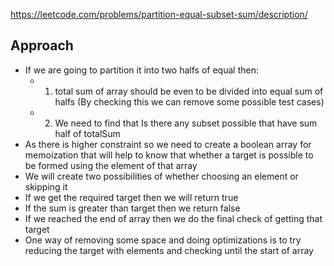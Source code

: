 https://leetcode.com/problems/partition-equal-subset-sum/description/

## Approach

- If we are going to partition it into two halfs of equal then:
  - 1.  total sum of array should be even to be divided into equal sum of halfs (By checking this we can remove some possible test cases)
  - 2.  We need to find that Is there any subset possible that have sum half of totalSum
- As there is higher constraint so we need to create a boolean array for memoization that will help to know that whether a target is possible to be formed using the element of that array
- We will create two possibilities of whether choosing an element or skipping it
- If we get the required target then we will return true
- If the sum is greater than target then we return false
- If we reached the end of array then we do the final check of getting that target
- One way of removing some space and doing optimizations is to try reducing the target with elements and checking until the start of array
